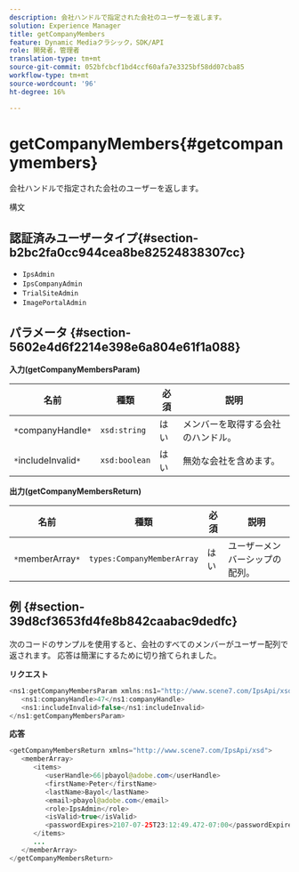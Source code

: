 ```yaml
---
description: 会社ハンドルで指定された会社のユーザーを返します。
solution: Experience Manager
title: getCompanyMembers
feature: Dynamic Mediaクラシック，SDK/API
role: 開発者，管理者
translation-type: tm+mt
source-git-commit: 052bfcbcf1bd4ccf60afa7e3325bf58dd07cba85
workflow-type: tm+mt
source-wordcount: '96'
ht-degree: 16%

---
```



# getCompanyMembers{#getcompanymembers}

会社ハンドルで指定された会社のユーザーを返します。

構文

## 認証済みユーザータイプ{#section-b2bc2fa0cc944cea8be82524838307cc}

* `IpsAdmin`
* `IpsCompanyAdmin`
* `TrialSiteAdmin`
* `ImagePortalAdmin`

## パラメータ {#section-5602e4d6f2214e398e6a804e61f1a088}

**入力(getCompanyMembersParam)**

| 名前 | 種類 | 必須 | 説明 |
|---|---|---|---|
| `*`companyHandle`*` | `xsd:string` | はい | メンバーを取得する会社のハンドル。 |
| `*`includeInvalid`*` | `xsd:boolean` | はい | 無効な会社を含めます。 |

**出力(getCompanyMembersReturn)**

| 名前 | 種類 | 必須 | 説明 |
|---|---|---|---|
| `*`memberArray`*` | `types:CompanyMemberArray` | はい | ユーザーメンバーシップの配列。 |

## 例 {#section-39d8cf3653fd4fe8b842caabac9dedfc}

次のコードのサンプルを使用すると、会社のすべてのメンバーがユーザー配列で返されます。 応答は簡潔にするために切り捨てられました。

**リクエスト**

```java
<ns1:getCompanyMembersParam xmlns:ns1="http://www.scene7.com/IpsApi/xsd">
   <ns1:companyHandle>47</ns1:companyHandle>
   <ns1:includeInvalid>false</ns1:includeInvalid>
</ns1:getCompanyMembersParam>
```

**応答**

```java
<getCompanyMembersReturn xmlns="http://www.scene7.com/IpsApi/xsd">
   <memberArray>
      <items>
         <userHandle>66|pbayol@adobe.com</userHandle>
         <firstName>Peter</firstName>
         <lastName>Bayol</lastName>
         <email>pbayol@adobe.com</email>
         <role>IpsAdmin</role>
         <isValid>true</isValid>
         <passwordExpires>2107-07-25T23:12:49.472-07:00</passwordExpires>
      </items>
      ...
   </memberArray>
</getCompanyMembersReturn>
```

